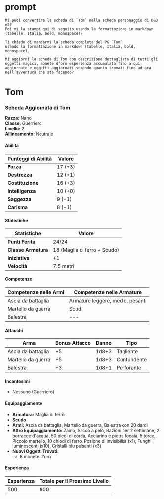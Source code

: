 # prompt

```
Mi puoi convertire la scheda di `Tom` nella scheda personaggio di D&D e5? 
Poi mi la stampi qui di seguito usando la formattazione in markdown (tabelle, Italia, bold, monospace)?
```

```
Ti chiedo di mandarmi la scheda completa del PG `Tom`
usando la formattazione in markdown (tabelle, Italia, bold, monospace).
```

```
Mi aggiorni la scheda di Tom con descrizione dettagliata di tutti gli oggetti magici, monete d’oro esperienza accumulata fino a qui, aggiornate e oggetti aggiornati secondo quanto trovato fino ad ora nell’avventura che sta facendo?
```
# Tom

### Scheda Aggiornata di Tom

**Razza:** Nano  
**Classe:** Guerriero  
**Livello:** 2  
**Allineamento:** Neutrale

#### Abilità

| **Punteggi di Abilità** | **Valore** |
| --- | --- |
| **Forza** | 17 (+3) |
| **Destrezza** | 12 (+1) |
| **Costituzione** | 16 (+3) |
| **Intelligenza** | 10 (+0) |
| **Saggezza** | 9 (-1) |
| **Carisma** | 8 (-1) |

#### Statistiche

| **Statistiche** | **Valore** |
| --- | --- |
| **Punti Ferita** | 24/24 |
| **Classe Armatura** | 18 (Maglia di ferro + Scudo) |
| **Iniziativa** | +1 |
| **Velocità** | 7.5 metri |

#### Competenze

| **Competenze nelle Armi** | **Competenze nelle Armature** |
| --- | --- |
| Ascia da battaglia | Armature leggere, medie, pesanti |
| Martello da guerra | Scudi |
| Balestra | --- |

#### Attacchi

| **Arma** | **Bonus Attacco** | **Danno** | **Tipo** |
| --- | --- | --- | --- |
| Ascia da battaglia | +5 | 1d8+3 | Tagliente |
| Martello da guerra | +5 | 1d8+3 | Contundente |
| Balestra | +3 | 1d8+1 | Perforante |

#### Incantesimi

- Nessuno (Guerriero)

#### Equipaggiamento

- **Armatura:** Maglia di ferro
- **Scudo**
- **Armi:** Ascia da battaglia, Martello da guerra, Balestra con 20 dardi
- **Altro Equipaggiamento:** Zaino, Sacco a pelo, Razioni per 2 settimane, 2 borracce d'acqua, 50 piedi di corda, Acciarino e pietra focaia, 5 torce, Piccolo martello, 10 chiodi di ferro, Pozione di invisibilità (x1), Funghi luminescenti (x10), Cristalli blu pulsanti (x3)
- **Nuovi Oggetti Trovati:** 
  - 8 monete d'oro

#### Esperienza

| **Esperienza** | **Totale per il Prossimo Livello** |
| --- | --- |
| 500 | 900 |
